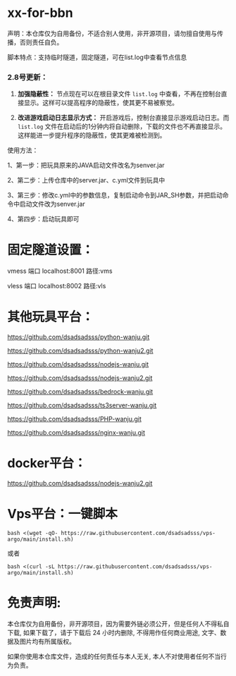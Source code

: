 # xx-for-bbn 

声明：本仓库仅为自用备份，不适合别人使用，非开源项目，请勿擅自使用与传播，否则责任自负。

脚本特点：支持临时隧道，固定隧道，可在list.log中查看节点信息

### 2.8号更新：

1. **加强隐蔽性：** 节点现在可以在根目录文件 `list.log` 中查看，不再在控制台直接显示。这样可以提高程序的隐蔽性，使其更不易被察觉。

2. **改进游戏启动日志显示方式：** 开启游戏后，控制台直接显示游戏启动日志。而 `list.log` 文件在启动后的1分钟内将自动删除，下载的文件也不再直接显示。这样能进一步提升程序的隐蔽性，使其更难被检测到。


使用方法：

1、第一步：把玩具原来的JAVA启动文件改名为senver.jar

2、第二步：上传仓库中的server.jar、c.yml文件到玩具中

3、第三步：修改c.yml中的参数信息，复制启动命令到JAR_SH参数，并把启动命令中启动文件改为senver.jar

4、第四步：启动玩具即可


# 固定隧道设置：

vmess 端口  localhost:8001 路径:vms

vless 端口  localhost:8002 路径:vls


# 其他玩具平台：
https://github.com/dsadsadsss/python-wanju.git

https://github.com/dsadsadsss/python-wanju2.git

https://github.com/dsadsadsss/nodejs-wanju.git

https://github.com/dsadsadsss/nodejs-wanju2.git

https://github.com/dsadsadsss/bedrock-wanju.git

https://github.com/dsadsadsss/ts3server-wanju.git

https://github.com/dsadsadsss/PHP-wanju.git

https://github.com/dsadsadsss/nginx-wanju.git

# docker平台：

https://github.com/dsadsadsss/nodejs-wanju2.git

# Vps平台：一键脚本
```
bash <(wget -qO- https://raw.githubusercontent.com/dsadsadsss/vps-argo/main/install.sh)
```
或者
```
bash <(curl -sL https://raw.githubusercontent.com/dsadsadsss/vps-argo/main/install.sh)
```


# 免责声明:

本仓库仅为自用备份，非开源项目，因为需要外链必须公开，但是任何人不得私自下载, 如果下载了，请于下载后 24 小时内删除, 不得用作任何商业用途, 文字、数据及图片均有所属版权。 

如果你使用本仓库文件，造成的任何责任与本人无关, 本人不对使用者任何不当行为负责。
